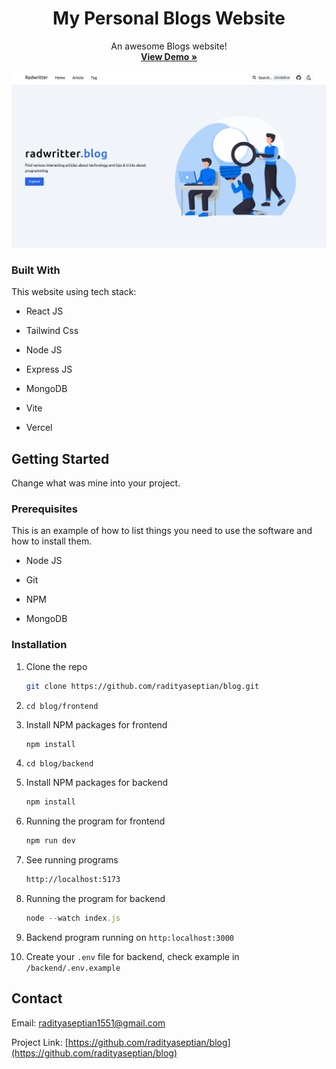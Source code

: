 <!-- PROJECT LOGO -->
<div align="center">
  <h1 align="center">My Personal Blogs Website</h1>
  <p align="center">
    An awesome Blogs website!
    <br />
    <a href="https://radwritter.vercel.app/"><strong>View Demo »</strong></a>
  </p>
</div>

<img src='./frontend/public/blog.png' />

### Built With

This website using tech stack:

- React JS

- Tailwind Css

- Node JS

- Express JS

- MongoDB

- Vite

- Vercel

## Getting Started

Change what was mine into your project.

### Prerequisites

This is an example of how to list things you need to use the software and how to install them.

- Node JS

- Git

- NPM

- MongoDB

### Installation

1. Clone the repo

   ```sh
   git clone https://github.com/radityaseptian/blog.git
   ```

2. `cd blog/frontend`
3. Install NPM packages for frontend
   ```sh
   npm install
   ```
4. `cd blog/backend`
5. Install NPM packages for backend
   ```sh
   npm install
   ```
6. Running the program for frontend
   ```sh
   npm run dev
   ```
7. See running programs
   ```sh
   http://localhost:5173
   ```
8. Running the program for backend
   ```js
   node --watch index.js
   ```
9. Backend program running on `http:localhost:3000`
10. Create your `.env` file for backend, check example in `/backend/.env.example`

## Contact

Email: radityaseptian1551@gmail.com

Project Link: [https://github.com/radityaseptian/blog](https://github.com/radityaseptian/blog)
